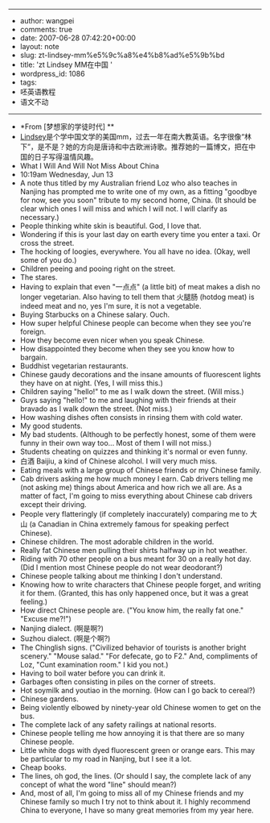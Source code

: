 - --
- author: wangpei
- comments: true
- date: 2007-06-28 07:42:20+00:00
- layout: note
- slug: zt-lindsey-mm%e5%9c%a8%e4%b8%ad%e5%9b%bd
- title: 'zt Lindsey MM在中国 '
- wordpress_id: 1086
- tags:
- 呸英语教程
- 语文不动
- --
- *From [梦想家的学徒时代] **
- [Lindsey](http://linxiaxuesilu.blogspot.com/)是个学中国文学的美国mm，过去一年在南大教英语。名字很像“林下”，是不是？她的方向是唐诗和中古欧洲诗歌。推荐她的一篇博文，把在中国的日子写得温情风趣。
- What I Will And Will Not Miss About China
- 10:19am Wednesday, Jun 13
- A note thus titled by my Australian friend Loz who also teaches in Nanjing has prompted me to write one of my own, as a fitting "goodbye for now, see you soon" tribute to my second home, China. (It should be clear which ones I will miss and which I will not. I will clarify as necessary.)
- People thinking white skin is beautiful. God, I love that.
- Wondering if this is your last day on earth every time you enter a taxi. Or cross the street.
- The hocking of loogies, everywhere. You all have no idea. (Okay, well some of you do.)
- Children peeing and pooing right on the street.
- The stares.
- Having to explain that even "一点点" (a little bit) of meat makes a dish no longer vegetarian. Also having to tell them that 火腿肠 (hotdog meat) is indeed meat and no, yes I'm sure, it is not a vegetable.
- Buying Starbucks on a Chinese salary. Ouch.
- How super helpful Chinese people can become when they see you're foreign.
- How they become even nicer when you speak Chinese.
- How disappointed they become when they see you know how to bargain.
- Buddhist vegetarian restaurants.
- Chinese gaudy decorations and the insane amounts of fluorescent lights they have on at night. (Yes, I will miss this.)
- Children saying "hello!" to me as I walk down the street. (Will miss.)
- Guys saying "hello!" to me and laughing with their friends at their bravado as I walk down the street. (Not miss.)
- How washing dishes often consists in rinsing them with cold water.
- My good students.
- My bad students. (Although to be perfectly honest, some of them were funny in their own way too... Most of them I will not miss.)
- Students cheating on quizzes and thinking it's normal or even funny.
- 白酒 Baijiu, a kind of Chinese alcohol. I will very much miss.
- Eating meals with a large group of Chinese friends or my Chinese family.
- Cab drivers asking me how much money I earn. Cab drivers telling me (not asking me) things about America and how rich we all are. As a matter of fact, I'm going to miss everything about Chinese cab drivers except their driving.
- People very flatteringly (if completely inaccurately) comparing me to 大山 (a Canadian in China extremely famous for speaking perfect Chinese).
- Chinese children. The most adorable children in the world.
- Really fat Chinese men pulling their shirts halfway up in hot weather.
- Riding with 70 other people on a bus meant for 30 on a really hot day. (Did I mention most Chinese people do not wear deodorant?)
- Chinese people talking about me thinking I don't understand.
- Knowing how to write characters that Chinese people forget, and writing it for them. (Granted, this has only happened once, but it was a great feeling.)
- How direct Chinese people are. ("You know him, the really fat one." "Excuse me?!")
- Nanjing dialect. (啊是啊?)
- Suzhou dialect. (啊是个啊?)
- The Chinglish signs. ("Civilized behavior of tourists is another bright scenery." "Mouse salad." "For defecate, go to F2." And, compliments of Loz, "Cunt examination room." I kid you not.)
- Having to boil water before you can drink it.
- Garbages often consisting in piles on the corner of streets.
- Hot soymilk and youtiao in the morning. (How can I go back to cereal?)
- Chinese gardens.
- Being violently elbowed by ninety-year old Chinese women to get on the bus.
- The complete lack of any safety railings at national resorts.
- Chinese people telling me how annoying it is that there are so many Chinese people.
- Little white dogs with dyed fluorescent green or orange ears. This may be particular to my road in Nanjing, but I see it a lot.
- Cheap books.
- The lines, oh god, the lines. (Or should I say, the complete lack of any concept of what the word "line" should mean?)
- And, most of all, I'm going to miss all of my Chinese friends and my Chinese family so much I try not to think about it. I highly recommend China to everyone, I have so many great memories from my year here.

